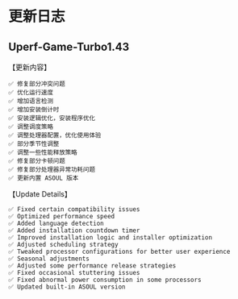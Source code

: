 # 更新日志

## Uperf-Game-Turbo1.43

【更新内容】

    ✅ 修复部分冲突问题
    ✅ 优化运行速度
    ✅ 增加语言检测
    ✅ 增加安装倒计时
    ✅ 安装逻辑优化，安装程序优化
    ✅ 调整调度策略
    ✅ 调整处理器配置，优化使用体验
    ✅ 部分季节性调整
    ✅ 调整一些性能释放策略
    ✅ 修复部分卡顿问题
    ✅ 修复部分处理器异常功耗问题
    ✅ 更新内置 ASOUL 版本

【Update Details】

    ✅ Fixed certain compatibility issues
    ✅ Optimized performance speed
    ✅ Added language detection
    ✅ Added installation countdown timer
    ✅ Improved installation logic and installer optimization
    ✅ Adjusted scheduling strategy
    ✅ Tweaked processor configurations for better user experience
    ✅ Seasonal adjustments
    ✅ Adjusted some performance release strategies
    ✅ Fixed occasional stuttering issues
    ✅ Fixed abnormal power consumption in some processors
    ✅ Updated built-in ASOUL version
